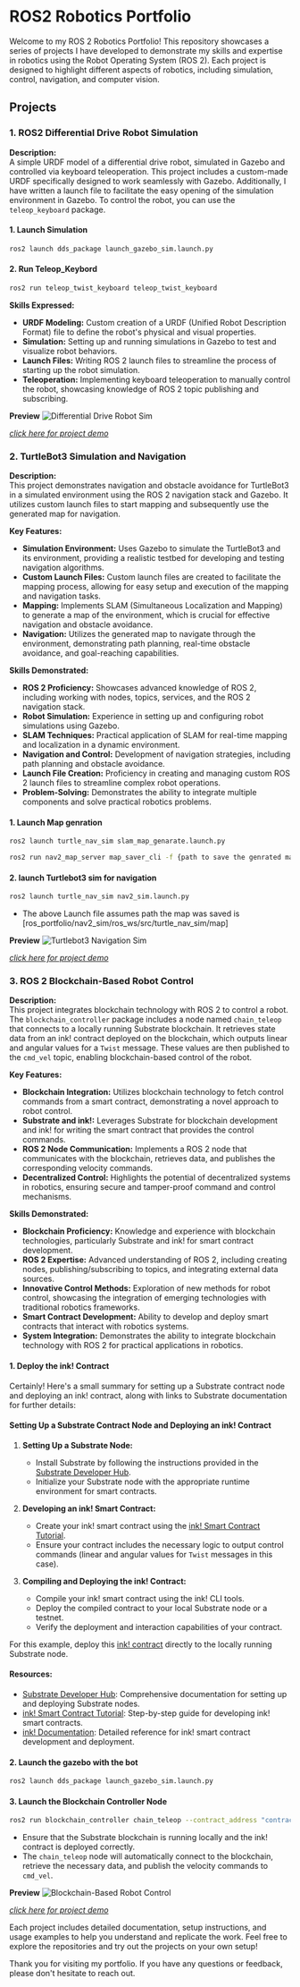 # ROS2 Robotics Portfolio

Welcome to my ROS 2 Robotics Portfolio! This repository showcases a series of projects I have developed to demonstrate my skills and expertise in robotics using the Robot Operating System (ROS 2). Each project is designed to highlight different aspects of robotics, including simulation, control, navigation, and computer vision.

## Projects

### 1. ROS2 Differential Drive Robot Simulation
**Description:**  
A simple URDF model of a differential drive robot, simulated in Gazebo and controlled via keyboard teleoperation. This project includes a custom-made URDF specifically designed to work seamlessly with Gazebo. Additionally, I have written a launch file to facilitate the easy opening of the simulation environment in Gazebo. To control the robot, you can use the `teleop_keyboard` package.

#### 1. Launch Simulation 

   ```bash
   ros2 launch dds_package launch_gazebo_sim.launch.py
   ```
#### 2. Run Teleop_Keybord

   ```bash
   ros2 run teleop_twist_keyboard teleop_twist_keyboard
   ```

**Skills Expressed:**
- **URDF Modeling:** Custom creation of a URDF (Unified Robot Description Format) file to define the robot's physical and visual properties.
- **Simulation:** Setting up and running simulations in Gazebo to test and visualize robot behaviors.
- **Launch Files:** Writing ROS 2 launch files to streamline the process of starting up the robot simulation.
- **Teleoperation:** Implementing keyboard teleoperation to manually control the robot, showcasing knowledge of ROS 2 topic publishing and subscribing.

**Preview**
![Differential Drive Robot Sim](ros_portfolio/differential_drive_sim/ros_ws/src/dds_package/img/project1.png)

[_click here for project demo_](ros_portfolio/differential_drive_sim/ros_ws/src/dds_package/img/project1.mp4)

### 2. TurtleBot3 Simulation and Navigation
**Description:**  
This project demonstrates navigation and obstacle avoidance for TurtleBot3 in a simulated environment using the ROS 2 navigation stack and Gazebo. It utilizes custom launch files to start mapping and subsequently use the generated map for navigation.

**Key Features:**
- **Simulation Environment:** Uses Gazebo to simulate the TurtleBot3 and its environment, providing a realistic testbed for developing and testing navigation algorithms.
- **Custom Launch Files:** Custom launch files are created to facilitate the mapping process, allowing for easy setup and execution of the mapping and navigation tasks.
- **Mapping:** Implements SLAM (Simultaneous Localization and Mapping) to generate a map of the environment, which is crucial for effective navigation and obstacle avoidance.
- **Navigation:** Utilizes the generated map to navigate through the environment, demonstrating path planning, real-time obstacle avoidance, and goal-reaching capabilities.

**Skills Demonstrated:**
- **ROS 2 Proficiency:** Showcases advanced knowledge of ROS 2, including working with nodes, topics, services, and the ROS 2 navigation stack.
- **Robot Simulation:** Experience in setting up and configuring robot simulations using Gazebo.
- **SLAM Techniques:** Practical application of SLAM for real-time mapping and localization in a dynamic environment.
- **Navigation and Control:** Development of navigation strategies, including path planning and obstacle avoidance.
- **Launch File Creation:** Proficiency in creating and managing custom ROS 2 launch files to streamline complex robot operations.
- **Problem-Solving:** Demonstrates the ability to integrate multiple components and solve practical robotics problems.

#### 1. Launch Map genration 

   ```bash
   ros2 launch turtle_nav_sim slam_map_genarate.launch.py
   ```
   ```bash
   ros2 run nav2_map_server map_saver_cli -f {path to save the genrated map}
   ```
#### 2. launch Turtlebot3 sim for navigation

   ```bash
   ros2 launch turtle_nav_sim nav2_sim.launch.py 
   ```   

- The above Launch file assumes path the map was saved is [ros_portfolio/nav2_sim/ros_ws/src/turtle_nav_sim/map]

**Preview**
![Turtlebot3 Navigation Sim](ros_portfolio/nav2_sim/ros_ws/src/turtle_nav_sim/img/project2.png)

[_click here for project demo_](ros_portfolio/nav2_sim/ros_ws/src/turtle_nav_sim/img/project2.mp4)

### 3. ROS 2 Blockchain-Based Robot Control
**Description:**  
This project integrates blockchain technology with ROS 2 to control a robot. The `blockchain_controller` package includes a node named `chain_teleop` that connects to a locally running Substrate blockchain. It retrieves state data from an ink! contract deployed on the blockchain, which outputs linear and angular values for a `Twist` message. These values are then published to the `cmd_vel` topic, enabling blockchain-based control of the robot.

**Key Features:**
- **Blockchain Integration:** Utilizes blockchain technology to fetch control commands from a smart contract, demonstrating a novel approach to robot control.
- **Substrate and ink!:** Leverages Substrate for blockchain development and ink! for writing the smart contract that provides the control commands.
- **ROS 2 Node Communication:** Implements a ROS 2 node that communicates with the blockchain, retrieves data, and publishes the corresponding velocity commands.
- **Decentralized Control:** Highlights the potential of decentralized systems in robotics, ensuring secure and tamper-proof command and control mechanisms.

**Skills Demonstrated:**
- **Blockchain Proficiency:** Knowledge and experience with blockchain technologies, particularly Substrate and ink! for smart contract development.
- **ROS 2 Expertise:** Advanced understanding of ROS 2, including creating nodes, publishing/subscribing to topics, and integrating external data sources.
- **Innovative Control Methods:** Exploration of new methods for robot control, showcasing the integration of emerging technologies with traditional robotics frameworks.
- **Smart Contract Development:** Ability to develop and deploy smart contracts that interact with robotics systems.
- **System Integration:** Demonstrates the ability to integrate blockchain technology with ROS 2 for practical applications in robotics.

#### 1. Deploy the ink! Contract

   Certainly! Here's a small summary for setting up a Substrate contract node and deploying an ink! contract, along with links to Substrate documentation for further details:

#### Setting Up a Substrate Contract Node and Deploying an ink! Contract

1. **Setting Up a Substrate Node:**
   - Install Substrate by following the instructions provided in the [Substrate Developer Hub](https://substrate.dev/docs/en/).
   - Initialize your Substrate node with the appropriate runtime environment for smart contracts.

2. **Developing an ink! Smart Contract:**
   - Create your ink! smart contract using the [ink! Smart Contract Tutorial](https://substrate.dev/substrate-contracts-workshop/#/).
   - Ensure your contract includes the necessary logic to output control commands (linear and angular values for `Twist` messages in this case).

3. **Compiling and Deploying the ink! Contract:**
   - Compile your ink! smart contract using the ink! CLI tools.
   - Deploy the compiled contract to your local Substrate node or a testnet.
   - Verify the deployment and interaction capabilities of your contract.

For this example, deploy this [ink! contract](ros_portfolio/blockchain_controller/ros_ws/src/blockchain_controller/contracts/teleop_chain_controller.contract) directly to the locally running Substrate node.

#### Resources:
- [Substrate Developer Hub](https://substrate.dev/docs/en/): Comprehensive documentation for setting up and deploying Substrate nodes.
- [ink! Smart Contract Tutorial](https://substrate.dev/substrate-contracts-workshop/#/): Step-by-step guide for developing ink! smart contracts.
- [ink! Documentation](https://paritytech.github.io/ink/): Detailed reference for ink! smart contract development and deployment.

#### 2. Launch the gazebo with the bot

   ```bash
   ros2 launch dds_package launch_gazebo_sim.launch.py
   ```

#### 3. Launch the Blockchain Controller Node

   ```bash
   ros2 run blockchain_controller chain_teleop --contract_address "contract address here"
   ```

- Ensure that the Substrate blockchain is running locally and the ink! contract is deployed correctly.
- The `chain_teleop` node will automatically connect to the blockchain, retrieve the necessary data, and publish the velocity commands to `cmd_vel`.

**Preview**
![Blockchain-Based Robot Control](ros_portfolio/blockchain_controller/ros_ws/src/blockchain_controller/img/project3.png)

[_click here for project demo_](ros_portfolio/blockchain_controller/ros_ws/src/blockchain_controller/img/project3.mp4)

Each project includes detailed documentation, setup instructions, and usage examples to help you understand and replicate the work. Feel free to explore the repositories and try out the projects on your own setup!

Thank you for visiting my portfolio. If you have any questions or feedback, please don't hesitate to reach out.
